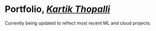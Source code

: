 
# **Portfolio**, [*Kartik Thopalli*](https://www.linkedin.com/in/kartik-thopalli-7a422a118/)

Currently being updated to reflect most recent ML and cloud projects.
